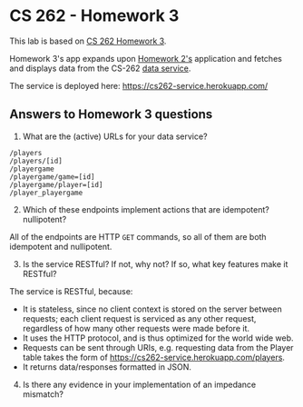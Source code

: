 # CS 262 - Homework 3

This lab is based on [CS 262 Homework 3](https://cs.calvin.edu/courses/cs/262/kvlinden/09is/homework.html).

Homework 3's app expands upon [Homework 2's](https://github.com/sudonotdisturb/CS262/tree/master/homework2) application and fetches and displays data from the CS-262 [data service](https://github.com/sudonotdisturb/CS262-Service).

The service is deployed here: <https://cs262-service.herokuapp.com/>


## Answers to Homework 3 questions

1. What are the (active) URLs for your data service?
  ```
  /players
  /players/[id]
  /playergame
  /playergame/game=[id]
  /playergame/player=[id]
  /player_playergame
  ```

2. Which of these endpoints implement actions that are idempotent? nullipotent?

  All of the endpoints are HTTP `GET` commands, so all of them are both idempotent and nullipotent.

3. Is the service RESTful? If not, why not? If so, what key features make it RESTful?

  The service is RESTful, because:
  - It is stateless, since no client context is stored on the server between requests; each client request is serviced as any other request,
  regardless of how many other requests were made before it.
  - It uses the HTTP protocol, and is thus optimized for the world wide web.
  - Requests can be sent through URIs, e.g. requesting data from the Player table takes the form of <https://cs262-service.herokuapp.com/players>.
  - It returns data/responses formatted in JSON.

4. Is there any evidence in your implementation of an impedance mismatch?


